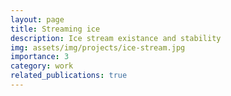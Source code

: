 ```yaml
---
layout: page
title: Streaming ice
description: Ice stream existance and stability
img: assets/img/projects/ice-stream.jpg
importance: 3
category: work
related_publications: true
---
```


